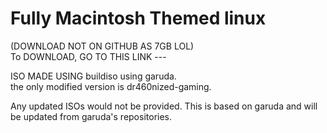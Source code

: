 # Fully Macintosh Themed linux      

(DOWNLOAD NOT ON GITHUB AS 7GB LOL)     
To DOWNLOAD, GO TO THIS LINK ---            
 
ISO MADE USING buildiso using garuda.       
the only modified version is dr460nized-gaming.          

Any updated ISOs would not be provided. This is based on garuda and will be updated from garuda's repositories.
